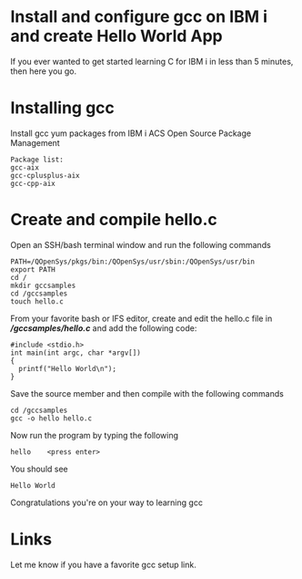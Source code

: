 # Install and configure gcc on IBM i and create Hello World App

If you ever wanted to get started learning C for IBM i in less than 5 minutes, then here you go. 

# Installing gcc
Install gcc yum packages from IBM i ACS Open Source Package Management
```
Package list:
gcc-aix
gcc-cplusplus-aix
gcc-cpp-aix
```
# Create and compile hello.c

Open an SSH/bash terminal window and run the following commands
```
PATH=/QOpenSys/pkgs/bin:/QOpenSys/usr/sbin:/QOpenSys/usr/bin
export PATH
cd /
mkdir gccsamples
cd /gccsamples
touch hello.c
```

From your favorite bash or IFS editor, create and edit the hello.c file in ***/gccsamples/hello.c*** and add the following code:
```
#include <stdio.h>
int main(int argc, char *argv[])
{
  printf("Hello World\n");
}
```

Save the source member and then compile with the following commands
```
cd /gccsamples
gcc -o hello hello.c
```

Now run the program by typing the following
```
hello    <press enter>
```

You should see
```
Hello World
```

Congratulations you're on your way to learning gcc

# Links


Let me know if you have a favorite gcc setup link.

